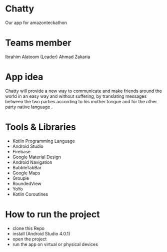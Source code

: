 # Chatty
Our app for amazonteckathon

# Teams member
Ibrahim Alatoom (Leader)
Ahmad Zakaria

# App idea
Chatty will provide a new way to communicate and make friends around the world in an easy way and without suffering, by translating messages between the two parties according to his mother tongue and for the other party native language .

# Tools & Libraries
- Kotlin Programming Language
- Android Studio
- Firebase
- Google Material Design 
- Android Navigation
- BubbleTabBar
- Google Maps
- Groupie
- RoundedView
- YoYo
- Kotlin Coroutines

# How to run the project 
- clone this Repo 
- install (Android Studio 4.0.1)
- open the project 
- run the app on virtual or physical devices



